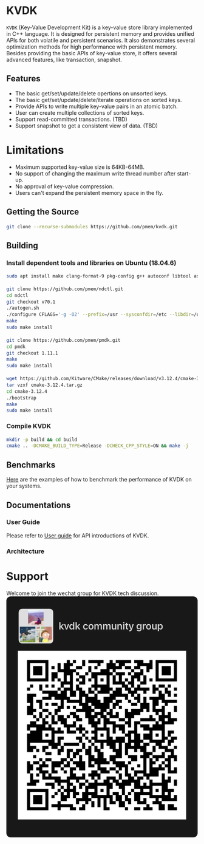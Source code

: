 # **KVDK**

`KVDK` (Key-Value Development Kit) is a key-value store library implemented in C++ language. It is designed for persistent memory and provides unified APIs for both volatile and persistent scenarios. It also demonstrates several optimization methods for high performance with persistent memory. Besides providing the basic APIs of key-value store, it offers several advanced features, like transaction, snapshot.

## Features
*  The basic get/set/update/delete opertions on unsorted keys.
*  The basic get/set/update/delete/iterate operations on sorted keys.
*  Provide APIs to write multiple key-value pairs in an atomic batch.
*  User can create multiple collections of sorted keys.
*  Support read-committed transactions. (TBD)
*  Support snapshot to get a consistent view of data. (TBD)

# Limitations
*  Maximum supported key-value size is 64KB-64MB.
*  No support of changing the maximum write thread number after start-up.
*  No approval of key-value compression.
*  Users can't expand the persistent memory space in the fly.

## Getting the Source
```bash
git clone --recurse-submodules https://github.com/pmem/kvdk.git
```

## Building
### Install dependent tools and libraries on Ubuntu (18.04.6)
```bash
sudo apt install make clang-format-9 pkg-config g++ autoconf libtool asciidoctor libkmod-dev libudev-dev uuid-dev libjson-c-dev libkeyutils-dev pandoc libhwloc-dev libgflags-dev libtext-diff-perl

git clone https://github.com/pmem/ndctl.git
cd ndctl
git checkout v70.1
./autogen.sh
./configure CFLAGS='-g -O2' --prefix=/usr --sysconfdir=/etc --libdir=/usr/lib
make
sudo make install

git clone https://github.com/pmem/pmdk.git
cd pmdk
git checkout 1.11.1
make
sudo make install

wget https://github.com/Kitware/CMake/releases/download/v3.12.4/cmake-3.12.4.tar.gz
tar vzxf cmake-3.12.4.tar.gz
cd cmake-3.12.4
./bootstrap
make
sudo make install

```

### Compile KVDK
```bash
mkdir -p build && cd build
cmake .. -DCMAKE_BUILD_TYPE=Release -DCHECK_CPP_STYLE=ON && make -j
```

## Benchmarks
[Here](./doc/benchmark.md) are the examples of how to benchmark the performance of KVDK on your systems.

## Documentations

### User Guide

Please refer to [User guide](./doc/user_doc.md) for API introductions of KVDK.

### Architecture

# Support
Welcome to join the wechat group for KVDK tech discussion.
![image.png](pic/kvdk-qrcode.png)
